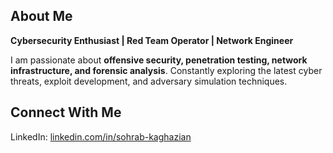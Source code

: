 ## **About Me**  
**Cybersecurity Enthusiast | Red Team Operator | Network Engineer**  

I am passionate about **offensive security, penetration testing, network infrastructure, and forensic analysis**. Constantly exploring the latest cyber threats, exploit development, and adversary simulation techniques.  


## **Connect With Me**  

LinkedIn: [linkedin.com/in/sohrab-kaghazian](https://linkedin.com/in/sohrab-kaghazian)  
